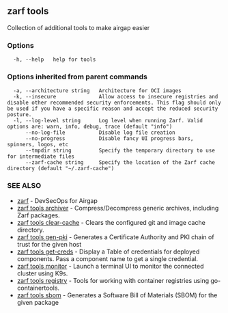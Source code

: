 ## zarf tools

Collection of additional tools to make airgap easier

### Options

```
  -h, --help   help for tools
```

### Options inherited from parent commands

```
  -a, --architecture string   Architecture for OCI images
  -k, --insecure              Allow access to insecure registries and disable other recommended security enforcements. This flag should only be used if you have a specific reason and accept the reduced security posture.
  -l, --log-level string      Log level when running Zarf. Valid options are: warn, info, debug, trace (default "info")
      --no-log-file           Disable log file creation
      --no-progress           Disable fancy UI progress bars, spinners, logos, etc
      --tmpdir string         Specify the temporary directory to use for intermediate files
      --zarf-cache string     Specify the location of the Zarf cache directory (default "~/.zarf-cache")
```

### SEE ALSO

* [zarf](zarf.md)	 - DevSecOps for Airgap
* [zarf tools archiver](zarf_tools_archiver.md)	 - Compress/Decompress generic archives, including Zarf packages.
* [zarf tools clear-cache](zarf_tools_clear-cache.md)	 - Clears the configured git and image cache directory.
* [zarf tools gen-pki](zarf_tools_gen-pki.md)	 - Generates a Certificate Authority and PKI chain of trust for the given host
* [zarf tools get-creds](zarf_tools_get-creds.md)	 - Display a Table of credentials for deployed components. Pass a component name to get a single credential.
* [zarf tools monitor](zarf_tools_monitor.md)	 - Launch a terminal UI to monitor the connected cluster using K9s.
* [zarf tools registry](zarf_tools_registry.md)	 - Tools for working with container registries using go-containertools.
* [zarf tools sbom](zarf_tools_sbom.md)	 - Generates a Software Bill of Materials (SBOM) for the given package

